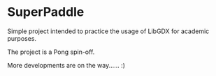 # SuperPaddle

Simple project intended to practice the usage of LibGDX for academic purposes.

The project is a Pong spin-off.

More developments are on the way...... :)
